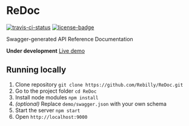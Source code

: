 # ReDoc
[![travis-ci-status]](https://travis-ci.org/Rebilly/ReDoc) [![license-badge]](https://github.com/Rebilly/ReDoc/blob/master/LICENSE)

Swagger-generated API Reference Documentation

**Under development**
[Live demo][demo]

## Running locally
1. Clone repository
`git clone https://github.com/Rebilly/ReDoc.git`
2. Go to the project folder
`cd ReDoc`
3. Install node modules
`npm install`
4. _(optional)_ Replace `demo/swagger.json` with your own schema
5. Start the server
`npm start`
6. Open `http://localhost:9000`


[travis-ci-status]: https://travis-ci.org/Rebilly/ReDoc.svg?branch=master "TravisCI Status"
[license-badge]: https://img.shields.io/github/license/rebilly/redoc.svg "Github license"
[demo]: http://rebilly.github.io/ReDoc/
